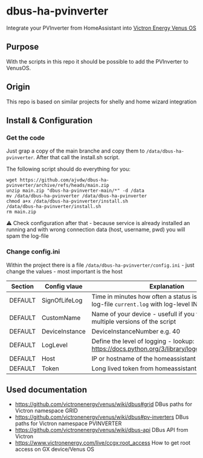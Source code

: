 # dbus-ha-pvinverter
Integrate your PVInverter from HomeAssistant into [Victron Energy Venus OS](https://github.com/victronenergy/venus)

## Purpose
With the scripts in this repo it should be possible to add the PVInverter to VenusOS. 

## Origin
This repo is based on similar projects for shelly and home wizard integration

## Install & Configuration
### Get the code
Just grap a copy of the main branche and copy them to `/data/dbus-ha-pvinverter`.
After that call the install.sh script.

The following script should do everything for you:
```
wget https://github.com/ajvdw/dbus-ha-pvinverter/archive/refs/heads/main.zip
unzip main.zip "dbus-ha-pvinverter-main/*" -d /data
mv /data/dbus-ha-pvinverter /data/dbus-ha-pvinverter
chmod a+x /data/dbus-ha-pvinverter/install.sh
/data/dbus-ha-pvinverter/install.sh
rm main.zip
```
⚠️ Check configuration after that - because service is already installed an running and with wrong connection data (host, username, pwd) you will spam the log-file

### Change config.ini
Within the project there is a file `/data/dbus-ha-pvinverter/config.ini` - just change the values - most important is the host

| Section  | Config vlaue | Explanation |
| ------------- | ------------- | ------------- |
| DEFAULT  | SignOfLifeLog  | Time in minutes how often a status is added to the log-file `current.log` with log-level INFO |
| DEFAULT  | CustomName  | Name of your device - usefull if you want to run multiple versions of the script |
| DEFAULT  | DeviceInstance  | DeviceInstanceNumber e.g. 40 |
| DEFAULT  | LogLevel  | Define the level of logging - lookup: https://docs.python.org/3/library/logging.html#levels |
| DEFAULT  | Host | IP or hostname of the homeassistant api |
| DEFAULT  | Token | Long lived token from homeassistant/profile/security |


## Used documentation
- https://github.com/victronenergy/venus/wiki/dbus#grid   DBus paths for Victron namespace GRID
- https://github.com/victronenergy/venus/wiki/dbus#pv-inverters   DBus paths for Victron namespace PVINVERTER
- https://github.com/victronenergy/venus/wiki/dbus-api   DBus API from Victron
- https://www.victronenergy.com/live/ccgx:root_access   How to get root access on GX device/Venus OS

